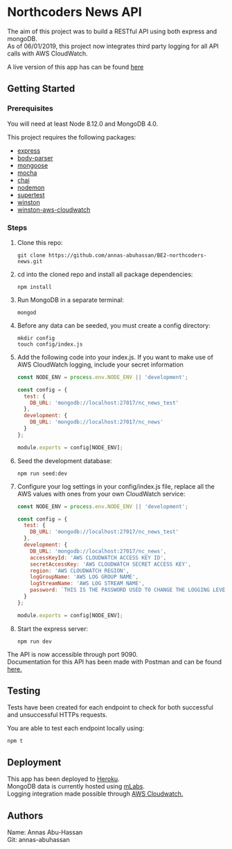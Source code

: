 # Northcoders News API

The aim of this project was to build a RESTful API using both express and mongoDB.  
As of 06/01/2019, this project now integrates third party logging for all API calls with AWS CloudWatch.

A live version of this app has can be found [here](https://nc-news-aah.herokuapp.com)

## Getting Started

### Prerequisites

You will need at least Node 8.12.0 and MongoDB 4.0.

This project requires the following packages:

- [express](https://www.npmjs.com/package/express)
- [body-parser](https://www.npmjs.com/package/body-parser)
- [mongoose](https://www.npmjs.com/package/mongoose)
- [mocha](https://www.npmjs.com/package/mocha)
- [chai](https://www.npmjs.com/package/chai)
- [nodemon](https://www.npmjs.com/package/nodemon)
- [supertest](https://www.npmjs.com/package/supertest)
- [winston](https://www.npmjs.com/package/winston)
- [winston-aws-cloudwatch](https://www.npmjs.com/package/winston-aws-cloudwatch)

### Steps

1. Clone this repo:

   ```
   git clone https://github.com/annas-abuhassan/BE2-northcoders-news.git
   ```

2. cd into the cloned repo and install all package dependencies:

   ```
   npm install
   ```

3. Run MongoDB in a separate terminal:

   ```
   mongod
   ```

4. Before any data can be seeded, you must create a config directory:

   ```
   mkdir config
   touch config/index.js
   ```

5. Add the following code into your index.js. If you want to make use of AWS CloudWatch logging, include your secret information

   ```javascript
   const NODE_ENV = process.env.NODE_ENV || 'development';

   const config = {
     test: {
       DB_URL: 'mongodb://localhost:27017/nc_news_test'
     },
     development: {
       DB_URL: 'mongodb://localhost:27017/nc_news'
     }
   };

   module.exports = config[NODE_ENV];
   ```

6. Seed the development database:

   ```
   npm run seed:dev
   ```

7. Configure your log settings in your config/index.js file, replace all the AWS values with ones from your own CloudWatch service:

   ```javascript
   const NODE_ENV = process.env.NODE_ENV || 'development';

   const config = {
     test: {
       DB_URL: 'mongodb://localhost:27017/nc_news_test'
     },
     development: {
       DB_URL: 'mongodb://localhost:27017/nc_news',
       accessKeyId: 'AWS CLOUDWATCH ACCESS KEY ID',
       secretAccessKey: 'AWS CLOUDWATCH SECRET ACCESS KEY',
       region: 'AWS CLOUDWATCH REGION',
       logGroupName: 'AWS LOG GROUP NAME',
       logStreamName: 'AWS LOG STREAM NAME',
       password: `THIS IS THE PASSWORD USED TO CHANGE THE LOGGING LEVEL, SET THIS TO WHATEVER YOU WISH`
     }
   };

   module.exports = config[NODE_ENV];
   ```

8. Start the express server:

   ```
   npm run dev
   ```

The API is now accessible through port 9090.  
Documentation for this API has been made with Postman and can be found [here.](https://documenter.getpostman.com/view/5314514/RznEJxtF)

## Testing

Tests have been created for each endpoint to check for both successful and unsuccessful HTTPs requests.

You are able to test each endpoint locally using:

```
npm t
```

## Deployment

This app has been deployed to [Heroku](https://dashboard.heroku.com/).  
MongoDB data is currently hosted using [mLabs](https://mlab.com/).  
Logging integration made possible through [AWS Cloudwatch.](https://aws.amazon.com/cloudwatch/)

## Authors

Name: Annas Abu-Hassan  
Git: annas-abuhassan
